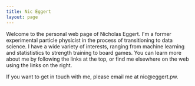 ```yaml
---
title: Nic Eggert
layout: page
---
```


Welcome to the personal web page of <span itemprop="name">Nicholas Eggert</span>. I'm a former experimental particle physicist in the process of transitioning to data science. I have a wide variety of interests, ranging from machine learning and statististics to strength training to board games. You can learn more about me by following the links at the top, or find me elsewhere on the web using the links on the right.

If you want to get in touch with me, please email me at nic<span style="display: none">nospam</span>@eggert.pw.
